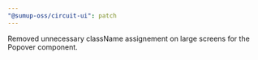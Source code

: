 ```yaml
---
"@sumup-oss/circuit-ui": patch
---
```


Removed unnecessary className assignement on large screens for the Popover component.
